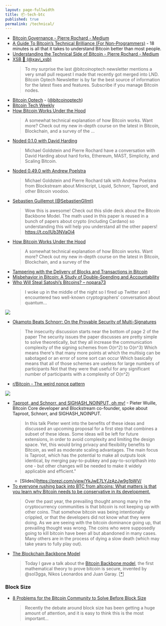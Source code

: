 ```yaml
---
layout: page-fullwidth
title: 📦-tech-btc
published: true
permalink: /technical/
---
```


* [Bitcoin Governance - Pierre Rochard - Medium](https://medium.com/@pierre_rochard/bitcoin-governance-37e86299470f)
* [A Guide To Bitcoin’s Technical Brilliance (For Non-Programmers)](https://medium.com/digitalassetresearch/a-guide-to-bitcoins-technical-brilliance-for-non-programmers-e28211e797c0) - 18 minutes is all that it takes to understand Bitcoin better than most people.
* [Understanding the Technical Side of Bitcoin - Pierre Rochard - Medium](https://medium.com/@pierre_rochard/understanding-the-technical-side-of-bitcoin-2c212dd65c09)
* [XSB 💾 (@xavi_xsb)](https://twitter.com/xavi_xsb)
  > To my surprise the last @bitcoinoptech newsletter mentions a very small pull request I made that recently got merged into LND. Bitcoin Optech Newsletter is by far the best source of information for the latest fixes and features. Subscribe if you manage Bitcoin nodes.
* [Bitcoin Optech](https://bitcoinops.org/) - ([@bitcoinoptech](https://twitter.com/bitcoinoptech))
* [Bitcoin Tech Weekly](http://bitcointechweekly.com/)
* [How Bitcoin Works Under the Hood](https://www.youtube.com/watch?v=Lx9zgZCMqXE) 
  > A somewhat technical explanation of how Bitcoin works. Want more? Check out my new in-depth course on the latest in Bitcoin, Blockchain, and a survey of the ...
* [Noded 0.1.0 with David Harding](https://noded.org/podcast/noded-010-with-david-harding/)
  > Michael Goldstein and Pierre Rochard have a conversation with David Harding about hard forks, Ethereum, MAST, Simplicity, and Scaling Bitcoin.
* [Noded 0.49.0 with Andrew Poelstra](https://noded.org/podcast/noded-0490-with-andrew-poelstra/)
  > Michael Goldstein and Pierre Rochard talk with Andrew Poelstra from Blockstream about Miniscript, Liquid, Schnorr, Taproot, and other Bitcoin voodoo.
* [Sebastien Guillemot (@SebastienGllmt)](https://twitter.com/SebastienGllmt/status/1060744966618529793)
  >Wow this is awesome! Check out this slide deck about the Bitcoin Backbone Model. The math used in this paper is reused in a bunch of papers about crypto (including Cardano) so understanding this will help you understand all the other papers! https://t.co/lUb3NVaOi4
* [How Bitcoin Works Under the Hood](https://www.youtube.com/watch?v=Lx9zgZCMqXE)
  >A somewhat technical explanation of how Bitcoin works. Want more? Check out my new in-depth course on the latest in Bitcoin, Blockchain, and a survey of the 
* [Tampering with the Delivery of Blocks and Transactions in Bitcoin](https://eprint.iacr.org/2015/578.pdf)
* [Misbehavior in Bitcoin: A Study of Double-Spending and Accountability](https://www.ethz.ch/content/dam/ethz/special-interest/infk/inst-infsec/system-security-group-dam/research/publications/pub2015/tissec15_karame.pdf)
* [Who Will Steal Satoshi’s Bitcoins? – nopara73](https://medium.com/@nopara73/stealing-satoshis-bitcoins-cc4d57919a2b)
  >I woke up in the middle of the night so I fired up Twitter and I encountered two well-known cryptographers’ conversation about quantum…

![](https://cdn-images-1.medium.com/max/1200/0*GWRYyGRclAs1rC4K.jpg)

* [Okamoto Beats Schnorr: On the Provable Security of Multi-Signatures](https://m.apograf.io/articles/13486)
  >The insecurity discussion starts near the bottom of page 2 of the paper The security issues the paper discusses are pretty simple to solve theoretically, but they all increase the communication complexity of the signing schemes from O(n^2) to O(n^3) Which means there's that many more points at which the multisig can be sabotaged or an error of some sort can occur Which basically means that all of those schemes are useless for large numbers of participants Not that they were that useful for any significant number of participants with a complexity of O(n^2)
* [r/Bitcoin - The weird nonce pattern](https://www.reddit.com/r/Bitcoin/comments/adddja/the_weird_nonce_pattern/)

![](https://external-preview.redd.it/tRXRLScPWuo9RGJ6m_AOX_1PvvMsOkfYJSVMZznw19Y.jpg?auto=webp&s=fdb00a52ceb4db3f69cb5e6006e4b426410c48a9)

* [Taproot, and Schnorr, and SIGHASH_NOINPUT, oh my!](https://www.youtube.com/watch?v=YSUVRj8iznU) - Pieter Wuille, Bitcoin Core developer and Blockstream co-founder, spoke about Taproot, Schnorr, and SIGHASH_NOINPUT.
  >In this talk Pieter went into the benefits of these ideas and discussed an upcoming proposal for a first step that combines a subset of these ideas. Some ideas will be left for future extensions, in order to avoid complexity and limiting the design space. Yet, this would bring privacy and flexibility benefits to Bitcoin, as well as moderate scaling advantages. The main focus is Taproot, which has the potential to make all outputs look identical, by merging pay-to-pubkey and pay-to-scripthash into one - but other changes will be needed to make it widely applicable and efficient."
  * [Slides](https://prezi.com/view/YkJwE7LYJzAzJw9g1bWV/
* [To everyone rushing back into BTC from altcoins: What matters is that you learn why Bitcoin needs to be conservative in its development.](https://www.reddit.com/r/Bitcoin/comments/979jhq/to_everyone_rushing_back_into_btc_from_altcoins/)
  >Over the past year, the prevailing thought among many in the cryptocurrency communities is that bitcoin is not keeping up with other coins. That somehow bitcoin was being intentionally crippled, or that the developers did not know what they were doing. As we are seeing with the bitcoin dominance going up, that prevailing thought was wrong. The coins who were supposedly going to kill bitcoin have been all but abandoned in many cases. Many others are in the process of dying a slow death (which may take years to fully play out).
* [The Blockchain Backbone Model](https://docs.google.com/presentation/d/1UthKYsC7B7uD0V32beZ1puC0n0vzHg2SYFcTBqdbiOM/edit?fbclid=IwAR3QTY6N4o-D7ihJS0pEWvCzQUkH3bAVdwQ7O7zbRhjNMxSese9gnj4-A50#slide=id.p)
  >Today I gave a talk about the [Bitcoin Backbone model](https://twitter.com/dionyziz/status/1060646354068930561), the first mathematical theory to prove bitcoin is secure, invented by @sol3gga, Nikos Leonardos and Juan Garay. [[*](https://twitter.com/SebastienGllmt/status/1060744966618529793)]

### Block Size
* [8 Problems for the Bitcoin Community to Solve Before Block Size](https://medium.com/@jeremyrubin/8-problems-with-bitcoin-to-solve-before-block-size-6b4d35e0c6f9)
  >Recently the debate around block size has been getting a huge amount of attention, and it is easy to think this is the most important…

